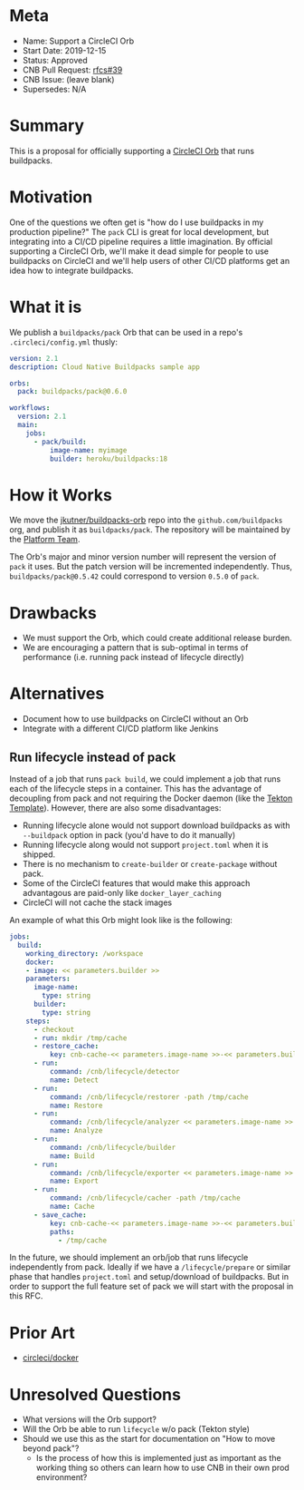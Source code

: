 # Meta
[meta]: #meta
- Name: Support a CircleCI Orb
- Start Date: 2019-12-15
- Status: Approved
- CNB Pull Request: [rfcs#39](https://github.com/buildpacks/rfcs/pull/39)
- CNB Issue: (leave blank)
- Supersedes: N/A

# Summary
[summary]: #summary

This is a proposal for officially supporting a [CircleCI Orb](https://circleci.com/orbs/) that runs buildpacks.

# Motivation
[motivation]: #motivation

One of the questions we often get is "how do I use buildpacks in my production pipeline?" The `pack` CLI is great for local development, but integrating into a CI/CD pipeline requires a little imagination. By official supporting a CircleCI Orb, we'll make it dead simple for people to use buildpacks on CircleCI and we'll help users of other CI/CD platforms get an idea how to integrate buildpacks.

# What it is
[what-it-is]: #what-it-is

We publish a `buildpacks/pack` Orb that can be used in a repo's `.circleci/config.yml` thusly:

```yaml
version: 2.1
description: Cloud Native Buildpacks sample app

orbs:
  pack: buildpacks/pack@0.6.0

workflows:
  version: 2.1
  main:
    jobs:
      - pack/build:
          image-name: myimage
          builder: heroku/buildpacks:18
```

# How it Works
[how-it-works]: #how-it-works

We move the [jkutner/buildpacks-orb](https://github.com/jkutner/buildpacks-orb) repo into the `github.com/buildpacks` org, and publish it as `buildpacks/pack`. The repository will be maintained by the [Platform Team](https://github.com/buildpacks/community/blob/main/GOVERNANCE.md#platform-team).

The Orb's major and minor version number will represent the version of `pack` it uses. But the patch version will be incremented independently. Thus, `buildpacks/pack@0.5.42` could correspond to version `0.5.0` of `pack`.

# Drawbacks
[drawbacks]: #drawbacks

- We must support the Orb, which could create additional release burden.
- We are encouraging a pattern that is sub-optimal in terms of performance (i.e. running pack instead of lifecycle directly)

# Alternatives
[alternatives]: #alternatives

- Document how to use buildpacks on CircleCI without an Orb
- Integrate with a different CI/CD platform like Jenkins

## Run lifecycle instead of pack

Instead of a job that runs `pack build`, we could implement a job that runs each of the lifecycle steps in a container. This has the advantage of decoupling from pack and not requiring the Docker daemon (like the [Tekton Template](https://github.com/tektoncd/catalog/blob/master/buildpacks/buildpacks-v3.yaml)). However, there are also some disadvantages:

* Running lifecycle alone would not support download buildpacks as with `--buildpack` option in pack (you'd have to do it manually)
* Running lifecycle along would not support `project.toml` when it is shipped.
* There is no mechanism to `create-builder` or `create-package` without pack.
* Some of the CircleCI features that would make this approach advantagous are paid-only like `docker_layer_caching`
* CircleCI will not cache the stack images

An example of what this Orb might look like is the following:

```yaml
jobs:
  build:
    working_directory: /workspace
    docker:
    - image: << parameters.builder >>
    parameters:
      image-name:
        type: string
      builder:
        type: string
    steps:
      - checkout
      - run: mkdir /tmp/cache
      - restore_cache:
          key: cnb-cache-<< parameters.image-name >>-<< parameters.builder >>-{{ arch }}
      - run:
          command: /cnb/lifecycle/detector
          name: Detect
      - run:
          command: /cnb/lifecycle/restorer -path /tmp/cache
          name: Restore
      - run:
          command: /cnb/lifecycle/analyzer << parameters.image-name >>
          name: Analyze
      - run:
          command: /cnb/lifecycle/builder
          name: Build
      - run:
          command: /cnb/lifecycle/exporter << parameters.image-name >>
          name: Export
      - run:
          command: /cnb/lifecycle/cacher -path /tmp/cache
          name: Cache
      - save_cache:
          key: cnb-cache-<< parameters.image-name >>-<< parameters.builder >>-{{ arch }}-{{ epoch }}
          paths:
            - /tmp/cache
```

In the future, we should implement an orb/job that runs lifecycle independently from pack. Ideally if we have a `/lifecycle/prepare` or similar phase that handles `project.toml` and setup/download of buildpacks. But in order to support the full feature set of pack we will start with the proposal in this RFC.

# Prior Art
[prior-art]: #prior-art

- [circleci/docker](https://circleci.com/orbs/registry/orb/circleci/docker)

# Unresolved Questions
[unresolved-questions]: #unresolved-questions

- What versions will the Orb support?
- Will the Orb be able to run `lifecycle` w/o pack (Tekton style)
- Should we use this as the start for documentation on "How to move beyond pack"?
    - Is the process of how this is implemented just as important as the working thing so others can learn how to use CNB in their own prod environment?
